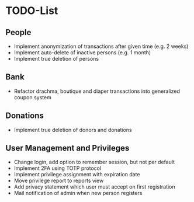 # TODO-List

## People

* Implement anonymization of transactions after given time (e.g. 2 weeks)
* Implement auto-delete of inactive persons (e.g. 1 month)
* Implement true deletion of persons

## Bank

* Refactor drachma, boutique and diaper transactions into generalized coupon system

## Donations

* Implement true deletion of donors and donations

## User Management and Privileges

* Change login, add option to remember session, but not per default
* Implement 2FA using TOTP protocol
* Implement privilege assignment with expiration date
* Move privilege report to reports view
* Add privacy statement which user must accept on first registration
* Mail notification of admin when new person registers
